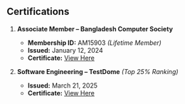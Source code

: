 ## Certifications  

1. **Associate Member – Bangladesh Computer Society**  
   - **Membership ID:** AM15903 *(Lifetime Member)*  
   - **Issued:** January 12, 2024  
   - **Certificate:** [View Here](https://drive.google.com/file/d/14ExCFHya_hvtGAu7pdd7xG_PbPwlgO2x/view?usp=sharing)  

2. **Software Engineering – TestDome** *(Top 25% Ranking)*  
   - **Issued:** March 21, 2025  
   - **Certificate:** [View Here](https://www.testdome.com/certificates/ca0ef201d39746b1947115a56c191527)  
